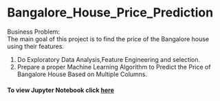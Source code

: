 # Bangalore_House_Price_Prediction   
Business Problem:   
The main goal of this project is to find the price of the Bangalore house using their features.       
1. Do Exploratory Data Analysis,Feature Engineering and selection.
2. Prepare a proper Machine Learning Algorithm to Predict the Price of Bangalore House Based on Multiple Columns.

#### To view Jupyter Notebook click [here](https://github.com/sneha14sawant/Bangalore_House_Price_Prediction/blob/11111fc24fd3dfa7676f154e1d32512968d0e817/Code/KNN%20assignment--Banglore%20house%20price%20prediction---new.ipynb)
